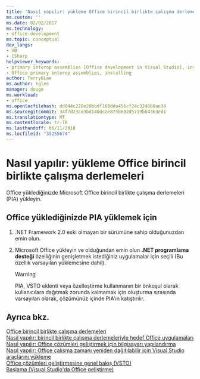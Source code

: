 ```yaml
---
title: 'Nasıl yapılır: yükleme Office birincil birlikte çalışma derlemeleri'
ms.custom: ''
ms.date: 02/02/2017
ms.technology:
- office-development
ms.topic: conceptual
dev_langs:
- VB
- CSharp
helpviewer_keywords:
- primary interop assemblies [Office development in Visual Studio], installing
- Office primary interop assemblies, installing
author: TerryGLee
ms.author: tglee
manager: douge
ms.workload:
- office
ms.openlocfilehash: dd044c228e20bbdf169dda456cf24c3246b0ae34
ms.sourcegitcommit: 34f7d23ce3bd140dcae875b602d5719bb4363ed1
ms.translationtype: MT
ms.contentlocale: tr-TR
ms.lasthandoff: 06/11/2018
ms.locfileid: "35255674"
---
```

# <a name="how-to-install-office-primary-interop-assemblies"></a>Nasıl yapılır: yükleme Office birincil birlikte çalışma derlemeleri
  Office yüklediğinizde Microsoft Office birincil birlikte çalışma derlemeleri (PIA) yükleyin.  
  
## <a name="to-install-the-pias-when-you-install-office"></a>Office yüklediğinizde PIA yüklemek için  
  
1.  .NET Framework 2.0 eski olmayan bir sürümüne sahip olduğunuzdan emin olun.  
  
2.  Microsoft Office yükleyin ve olduğundan emin olun **.NET programlama desteği** özelliğinin genişletmek istediğiniz uygulamalar için seçili (Bu özellik varsayılan yüklemesine dahil).  
  
    > [!WARNING]  
    >  PIA, VSTO eklenti veya özelleştirme kullanmanın bir önkoşul olarak kullanıcılara dağıtmak zorunda kalmamak için oluşturma sırasında varsayılan olarak, çözümünüz içinde PIA'ın katıştırılır.  
  
## <a name="see-also"></a>Ayrıca bkz.  
 [Office birincil birlikte çalışma derlemeleri](../vsto/office-primary-interop-assemblies.md)   
 [Nasıl yapılır: birincil birlikte çalışma derlemeleriyle hedef Office uygulamaları](../vsto/how-to-target-office-applications-through-primary-interop-assemblies.md)   
 [Nasıl yapılır: Office çözümleri geliştirmek için bilgisayarı yapılandırma](../vsto/how-to-configure-a-computer-to-develop-office-solutions.md)   
 [Nasıl yapılır: Office çalışma zamanı yeniden dağıtılabilir için Visual Studio araçlarını yükleme](../vsto/how-to-install-the-visual-studio-tools-for-office-runtime-redistributable.md)   
 [Office çözümleri geliştirmesine genel bakış &#40;VSTO&#41;](../vsto/office-solutions-development-overview-vsto.md)   
 [Başlama &#40;Visual Studio'da Office geliştirme&#41;](../vsto/getting-started-office-development-in-visual-studio.md)  
  
  